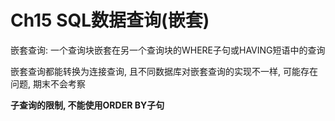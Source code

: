 # Ch15 SQL数据查询(嵌套)

嵌套查询: 一个查询块嵌套在另一个查询块的WHERE子句或HAVING短语中的查询

嵌套查询都能转换为连接查询, 且不同数据库对嵌套查询的实现不一样, 可能存在问题, 期末不会考察

**子查询的限制, 不能使用ORDER BY子句**